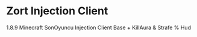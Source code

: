 # Zort Injection Client
1.8.9 Minecraft SonOyuncu Injection Client Base + KillAura &amp; Strafe % Hud
